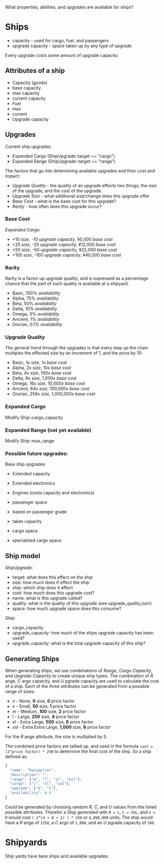 What properties, abilities, and upgrades are available for ships?

# Ships

 * capacity - used for cargo, fuel, and passengers
 * upgrade capacity - space taken up by any type of upgrade

Every upgrade costs some amount of upgrade capacity.


## Attributes of a ship
 
 * Capacity (goods)
  * base capacity
  * max capacity
  * current capacity
 * Fuel
  * max
  * current
 * Upgrade capacity
 
## Upgrades

Current ship upgrades:

 - Expanded Cargo (ShipUpgrade::target == "cargo")
 - Expanded Range (ShipUpgrade::target == "range")

The factors that go into determining available upgrades and their cost and
impact:

 * *Upgrade Quality* - the quality of an upgrade effects two things; the size of the upgrade,
and the cost of the upgrade.
 * *Upgrade Size* - what additional size/change does this upgrade offer
 * *Base Cost* - what is the base cost for this upgrade?
 * *Rarity* - how often does this upgrade occur?
 
### Base Cost

*Expanded Cargo*:

 - +10 *size*, -10 *upgrade capacity*, ¥5,000 *base cost*
 - +25 *size*, -25 *upgrade capacity*, ¥12,000 *base cost*
 - +50 *size*, -50 *upgrade capacity*, ¥22,000 *base cost*
 - +100 *size*, -100 *upgrade capacity*, ¥40,000 *base cost*

### Rarity

Rarity is a factor up *upgrade quality*, and is expressed as a percentage
chance that the part of such quality is available at a shipyard.

 - Basic, 100% *availability*
 - Alpha, 75% *availability*
 - Beta, 50% *availability*
 - Delta, 10% *availability*
 - Omega, 3% *availability*
 - Ancient, 1% *availability*
 - Grorian, 0.1% *availability*

### Upgrade Quality

The general trend through the upgrades is that every step up the chain multiples
the effected size by an increment of 1, and the price by 10:

 - Basic, 1x *size*, 1x *base cost*
 - Alpha, 2x *size*, 10x *base cost*
 - Beta, 4x *size*, 100x *base cost*
 - Delta, 8x *size*, 1,000x *base cost*
 - Omega, 16x *size*, 10,000x *base cost*
 - Ancient, 64x *size*, 100,000x *base cost*
 - Grorian, 256x *size*, 1,000,000x *base cost*
 

### Expanded Cargo

Modify Ship::cargo_capacity

### Expanded Range (not yet available)

Modify Ship::max_range
 
 
 
 
### Possible future upgrades:

Base ship upgrades

 * Extended capacity
 * Extended electronics

 * Engines (costs capacity and electronics)
 * passenger space
  * based on passenger grade
  * takes capacity
 * cargo space
 * specialized cargo space
  
## Ship model

*ShipUpgrade*:

  - target: what does this effect on the ship
  - size: how much does if effect the ship
  - ship: which ship does it effect
  - cost: how much does this upgrade cost?
  - name: what is this upgrade called?
  - quality: what is the quality of this upgrade (see upgrade_quality.json)
  - space: how much upgrade space does this consume?

*Ship*:

  - cargo_capacity
  - upgrade_capacity: how much of the ships upgrade capacity has been used?
  - upgrade_capacity: what is the total upgrade capacity of this ship?

## Generating Ships

When generating ships, we use combinations of *Range*, *Cargo Capacity*, and *Upgrade Capacity*
to create unique ship types. The combination of *R* ange, *C* argo capacity, and *U* pgrade
capacity are used to calculate the cost of a ship. Each of the three attributes can
be generated from a possible range of sizes:

 - *n* - None, **0** size, **0** price factor
 - *s* - Small, **50** size, **1** price factor
 - *m* - Medium, **100** size, **2** price factor
 - *l* - Large, **250** size, **4** price factor
 - *xl* - Extra Large, **500** size, **6** price factor
 - *xxl* - Extra Extra Large, **1,000** size, **8** price factor
 
For the *R* ange attribute, the size is multiplied by 5. 
 
The combined price factors are tallied up, and used in the formula `cost = (2^price factor) * 250` to
determine the final cost of the ship. So a ship defined as:

```javascript
{
  "name": "Resupplier",
  "description": "",
  "range": ["m", "l", "xl", "xxl"],
  "cargo": ["l", "xl", "xxl"],
  "upgrade": ["m", "l"],
  "availability": 0.4
}
```

Could be generated by choosing random *R*, *C*, and *U* values from the listed possible
attributes. Therefor a Ship generated with `R = L`, `C = XXL`, and `U = M` would cost
`( 2^(4 + 8 + 2) ) * 250` or `4,096,000` units. The ship would have a *R* ange of `1250`, a
*C* argo of `1,000`, and an *U* pgrade capacity of `100`. 

# Shipyards

Ship yards have bare ships and available upgrades.

